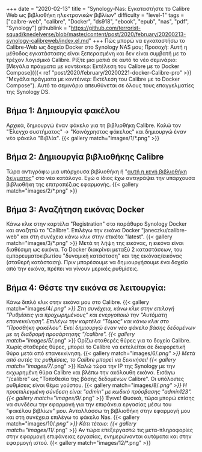 +++
date = "2020-02-13"
title = "Synology-Nas: Εγκαταστήστε το Calibre Web ως βιβλιοθήκη ηλεκτρονικών βιβλίων"
difficulty = "level-1"
tags = ["calbre-web", "calibre", "Docker", "ds918", "ebook", "epub", "nas", "pdf", "Synology"]
githublink = "https://github.com/terrorist-squad/knedelverse/blob/master/content/post/2020/february/20200213-synology-calibreweb/index.el.md"
+++
Πώς μπορώ να εγκαταστήσω το Calibre-Web ως δοχείο Docker στο Synology NAS μου; Προσοχή: Αυτή η μέθοδος εγκατάστασης είναι ξεπερασμένη και δεν είναι συμβατή με το τρέχον λογισμικό Calibre. Ρίξτε μια ματιά σε αυτό το νέο σεμινάριο:[Μεγάλα πράγματα με κοντέινερ: Εκτέλεση του Calibre με το Docker Compose]({{< ref "post/2020/february/20200221-docker-Calibre-pro" >}} "Μεγάλα πράγματα με κοντέινερ: Εκτέλεση του Calibre με το Docker Compose"). Αυτό το σεμινάριο απευθύνεται σε όλους τους επαγγελματίες της Synology DS.
## Βήμα 1: Δημιουργία φακέλου
Αρχικά, δημιουργώ έναν φάκελο για τη βιβλιοθήκη Calibre.  Καλώ τον "Έλεγχο συστήματος" -> "Κοινόχρηστος φάκελος" και δημιουργώ έναν νέο φάκελο "Βιβλία".
{{< gallery match="images/1/*.png" >}}

##  Βήμα 2: Δημιουργία βιβλιοθήκης Calibre
Τώρα αντιγράφω μια υπάρχουσα βιβλιοθήκη ή "[αυτή η κενή βιβλιοθήκη δείγματος](https://drive.google.com/file/d/1zfeU7Jh3FO_jFlWSuZcZQfQOGD0NvXBm/view)" στο νέο κατάλογο. Εγώ ο ίδιος έχω αντιγράψει την υπάρχουσα βιβλιοθήκη της επιτραπέζιας εφαρμογής.
{{< gallery match="images/2/*.png" >}}

## Βήμα 3: Αναζήτηση εικόνας Docker
Κάνω κλικ στην καρτέλα "Registration" στο παράθυρο Synology Docker και αναζητώ το "Calibre". Επιλέγω την εικόνα Docker "janeczku/calibre-web" και στη συνέχεια κάνω κλικ στην ετικέτα "latest".
{{< gallery match="images/3/*.png" >}}
Μετά τη λήψη της εικόνας, η εικόνα είναι διαθέσιμη ως εικόνα. Το Docker διακρίνει μεταξύ 2 καταστάσεων, του εμπορευματοκιβωτίου "δυναμική κατάσταση" και της εικόνας/εικόνας (σταθερή κατάσταση). Πριν μπορέσουμε να δημιουργήσουμε ένα δοχείο από την εικόνα, πρέπει να γίνουν μερικές ρυθμίσεις.
## Βήμα 4: Θέστε την εικόνα σε λειτουργία:
Κάνω διπλό κλικ στην εικόνα μου στο Calibre.
{{< gallery match="images/4/*.png" >}}
Στη συνέχεια, κάνω κλικ στην επιλογή "Ρυθμίσεις για προχωρημένους" και ενεργοποιώ την "Αυτόματη επανεκκίνηση". Επιλέγω την καρτέλα "Τόμος" και κάνω κλικ στο "Προσθήκη φακέλου". Εκεί δημιουργώ έναν νέο φάκελο βάσης δεδομένων με τη διαδρομή προσάρτησης "/calibre".
{{< gallery match="images/5/*.png" >}}
Ορίζω σταθερές θύρες για το δοχείο Calibre. Χωρίς σταθερές θύρες, μπορεί το Calibre να εκτελείται σε διαφορετική θύρα μετά από επανεκκίνηση.
{{< gallery match="images/6/*.png" >}}
Μετά από αυτές τις ρυθμίσεις, το Calibre μπορεί να ξεκινήσει!
{{< gallery match="images/7/*.png" >}}
Καλώ τώρα την IP της Synology με την εκχωρημένη θύρα Calibre και βλέπω την ακόλουθη εικόνα. Εισάγω "/calibre" ως "Τοποθεσία της βάσης δεδομένων Calibre". Οι υπόλοιπες ρυθμίσεις είναι θέμα γούστου.
{{< gallery match="images/8/*.png" >}}
Η προεπιλεγμένη σύνδεση είναι "admin" με κωδικό πρόσβασης "admin123".
{{< gallery match="images/9/*.png" >}}
Έγινε! Φυσικά, τώρα μπορώ επίσης να συνδέσω την εφαρμογή για την επιφάνεια εργασίας μέσω του "φακέλου βιβλίων" μου. Ανταλλάσσω τη βιβλιοθήκη στην εφαρμογή μου και στη συνέχεια επιλέγω το φάκελο Nas.
{{< gallery match="images/10/*.png" >}}
Κάτι τέτοιο:
{{< gallery match="images/11/*.png" >}}
Αν τώρα επεξεργαστώ τις μετα-πληροφορίες στην εφαρμογή επιφάνειας εργασίας, ενημερώνονται αυτόματα και στην εφαρμογή ιστού.
{{< gallery match="images/12/*.png" >}}